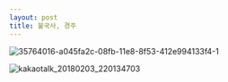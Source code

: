 ```yaml
---
layout: post
title: 불국사, 경주
---
```


![35764016-a045fa2c-08fb-11e8-8f53-412e994133f4-1](https://user-images.githubusercontent.com/26464535/35774739-3fc2a414-09bb-11e8-8c22-c59d70dfe031.jpg)


![kakaotalk_20180203_220134703](https://user-images.githubusercontent.com/26464535/35767344-18b889ac-092e-11e8-8206-505cbee88e27.jpg)
